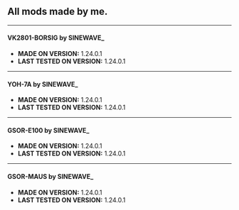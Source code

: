## All mods made by me.
---
#### VK2801-BORSIG by SINEWAVE_
- **MADE ON VERSION:** 1.24.0.1
- **LAST TESTED ON VERSION:** 1.24.0.1
---
#### YOH-7A by SINEWAVE_
- **MADE ON VERSION:** 1.24.0.1
- **LAST TESTED ON VERSION:** 1.24.0.1
---
#### GSOR-E100 by SINEWAVE_
- **MADE ON VERSION:** 1.24.0.1
- **LAST TESTED ON VERSION:** 1.24.0.1
---
#### GSOR-MAUS by SINEWAVE_
- **MADE ON VERSION:** 1.24.0.1
- **LAST TESTED ON VERSION:** 1.24.0.1
